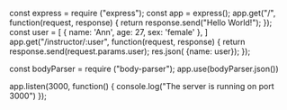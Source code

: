const express = require ("express");
const app = express();
app.get("/", function(request, response) {
    return response.send("Hello World!");
});
const user = [
{
    name: 'Ann',
    age: 27,
    sex: 'female'
},
]
app.get("/instructor/:user", function(request, response) {
    return response.send(request.params.user);
    res.json( {name: user});
});

const bodyParser = require ("body-parser");
app.use(bodyParser.json())

app.listen(3000, function() {
    console.log("The server is running on port 3000")
});
